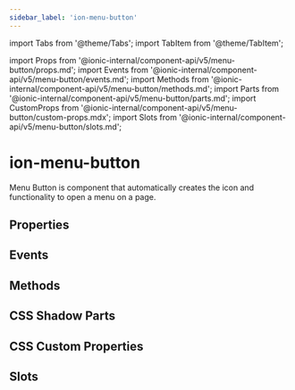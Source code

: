 ```yaml
---
sidebar_label: 'ion-menu-button'
---
```


import Tabs from '@theme/Tabs';
import TabItem from '@theme/TabItem';

import Props from '@ionic-internal/component-api/v5/menu-button/props.md';
import Events from '@ionic-internal/component-api/v5/menu-button/events.md';
import Methods from '@ionic-internal/component-api/v5/menu-button/methods.md';
import Parts from '@ionic-internal/component-api/v5/menu-button/parts.md';
import CustomProps from '@ionic-internal/component-api/v5/menu-button/custom-props.mdx';
import Slots from '@ionic-internal/component-api/v5/menu-button/slots.md';

# ion-menu-button

Menu Button is component that automatically creates the icon and functionality to open a menu on a page.

## Properties

<Props />

## Events

<Events />

## Methods

<Methods />

## CSS Shadow Parts

<Parts />

## CSS Custom Properties

<CustomProps />

## Slots

<Slots />
